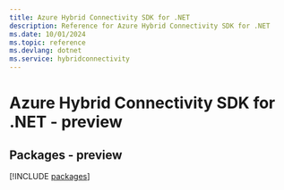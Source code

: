 ```yaml
---
title: Azure Hybrid Connectivity SDK for .NET
description: Reference for Azure Hybrid Connectivity SDK for .NET
ms.date: 10/01/2024
ms.topic: reference
ms.devlang: dotnet
ms.service: hybridconnectivity
---
```

# Azure Hybrid Connectivity SDK for .NET - preview
## Packages - preview
[!INCLUDE [packages](hybrid-connectivity-index.md)]